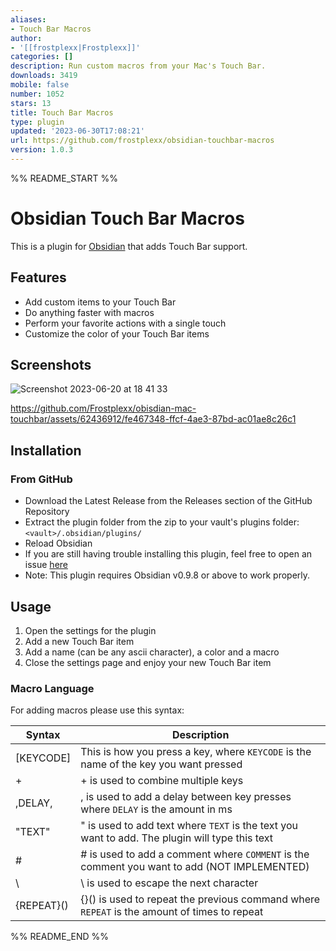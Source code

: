 ```yaml
---
aliases:
- Touch Bar Macros
author:
- '[[frostplexx|Frostplexx]]'
categories: []
description: Run custom macros from your Mac's Touch Bar.
downloads: 3419
mobile: false
number: 1052
stars: 13
title: Touch Bar Macros
type: plugin
updated: '2023-06-30T17:08:21'
url: https://github.com/frostplexx/obsidian-touchbar-macros
version: 1.0.3
---
```


%% README_START %%

# Obsidian Touch Bar Macros
This is a plugin for [Obsidian](https://obsidian.md/) that adds Touch Bar support.

## Features

- Add custom items to your Touch Bar
- Do anything faster with macros
- Perform your favorite actions with a single touch
- Customize the color of your Touch Bar items

## Screenshots

![Screenshot 2023-06-20 at 18 41 33](https://github.com/Frostplexx/obisdian-mac-touchbar/assets/62436912/59981b82-ff03-4bea-a763-1c69b8b48880)



https://github.com/Frostplexx/obisdian-mac-touchbar/assets/62436912/fe467348-ffcf-4ae3-87bd-ac01ae8c26c1




## Installation

### From GitHub

- Download the Latest Release from the Releases section of the GitHub Repository
- Extract the plugin folder from the zip to your vault's plugins folder: `<vault>/.obsidian/plugins/`
- Reload Obsidian
- If you are still having trouble installing this plugin, feel free to open an issue [here](https://github.com/Frostplexx/obisdian-mac-touchbar/issues)
- Note: This plugin requires Obsidian v0.9.8 or above to work properly.

## Usage

1. Open the settings for the plugin
2. Add a new Touch Bar item
3. Add a name (can be any ascii character), a color and a macro
4. Close the settings page and enjoy your new Touch Bar item

### Macro Language

For adding macros please use this syntax:

| Syntax     | Description                                                                                    |
|------------|------------------------------------------------------------------------------------------------|
| [KEYCODE]  | This is how you press a key, where `KEYCODE` is the name of the key you want pressed           |
| +          | + is used to combine multiple keys                                                             |
| ,DELAY,    | , is used to add a delay between key presses where `DELAY` is the amount in ms                 |
| "TEXT"     | " is used to add text where `TEXT` is the text you want to add. The plugin will type this text |
| #          | # is used to add a comment where `COMMENT` is the comment you want to add  (NOT IMPLEMENTED)   |
| \          | \ is used to escape the next character                                                         |
| {REPEAT}() | {}() is used to repeat the previous command where `REPEAT` is the amount of times to repeat    |


%% README_END %%